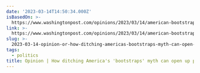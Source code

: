 ```yaml
---
date: '2023-03-14T14:50:34.000Z'
isBasedOn: >-
  https://www.washingtonpost.com/opinions/2023/03/14/american-bootstraps-myth-politics/
link: >-
  https://www.washingtonpost.com/opinions/2023/03/14/american-bootstraps-myth-politics/
slug: >-
  2023-03-14-opinion-or-how-ditching-americas-bootstraps-myth-can-open-up-politics-t
tags:
  - politics
title: Opinion | How ditching America's 'bootstraps' myth can open up politics - T
---
```


